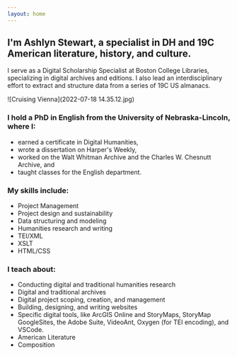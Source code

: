 ```yaml
---
layout: home
---
```


## I'm Ashlyn Stewart, a specialist in DH and 19C American literature, history, and culture.
I serve as a Digital Scholarship Specialist at Boston College Libraries, specializing in digital archives and editions. I also lead an interdisciplinary effort to extract and structure data from a series of 19C US almanacs.

![Cruising Vienna](2022-07-18 14.35.12.jpg)

### I hold a PhD in English from the University of Nebraska-Lincoln, where I:
- earned a certificate in Digital Humanities,
- wrote a dissertation on Harper's Weekly,
- worked on the Walt Whitman Archive and the Charles W. Chesnutt Archive, and
- taught classes for the English department.


### My skills include:

- Project Management
- Project design and sustainability
- Data structuring and modeling
- Humanities research and writing
- TEI/XML
- XSLT
- HTML/CSS


### I teach about:
- Conducting digital and traditional humanities research
- Digital and traditional archives
- Digital project scoping, creation, and management
- Building, designing, and writing websites
- Specific digital tools, like ArcGIS Online and StoryMaps, StoryMap GoogleSites, the Adobe Suite, VideoAnt, Oxygen (for TEI encoding), and VSCode.
- American Literature
- Composition
